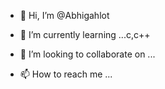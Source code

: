 - 👋 Hi, I’m @Abhigahlot

- 🌱 I’m currently learning ...c,c++
- 💞️ I’m looking to collaborate on ...
- 📫 How to reach me ...

<!---
Abhigahlot/Abhigahlot is a ✨ special ✨ repository because its `README.md` (this file) appears on your GitHub profile.
You can click the Preview link to take a look at your changes.
--->

